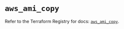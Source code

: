 # `aws_ami_copy`

Refer to the Terraform Registry for docs: [`aws_ami_copy`](https://registry.terraform.io/providers/hashicorp/aws/5.37.0/docs/resources/ami_copy).
